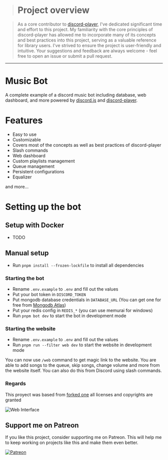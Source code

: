> # Project overview

> As a core contributor to [discord-player](https://discord-player.js.org), I've dedicated significant time and effort to this project. My familiarity with the core principles of discord-player has allowed me to incorporate many of its concepts and best practices into this project, serving as a valuable reference for library users. I've strived to ensure the project is user-friendly and intuitive. Your suggestions and feedback are always welcome - feel free to open an issue or submit a pull request.

---

# Music Bot

A complete example of a discord music bot including database, web dashboard, and more powered by [discord.js](https://discord.js.org/#/) and [discord-player](https://discord-player.js.org).

# Features

- Easy to use
- Customizable
- Covers most of the concepts as well as best practices of discord-player
- Slash commands
- Web dashboard
- Custom playlists management
- Queue management
- Persistent configurations
- Equalizer

and more...

# Setting up the bot

## Setup with Docker

- TODO

## Manual setup

- Run `pnpm install --frozen-lockfile` to install all dependencies

### Starting the bot

- Rename `.env.example` to `.env` and fill out the values
- Put your bot token in `DISCORD_TOKEN`
- Put mongodb database credentials in `DATABASE_URL` (You can get one for free from [Mongodb Atlas](https://www.mongodb.com/atlas))
- Put your redis config in `REDIS_*` (you can use memurai for windows)
- Run `pnpm bot dev` to start the bot in development mode

### Starting the website

- Rename `.env.example` to `.env` and fill out the values
- Run `pnpm run --filter web dev` to start the website in development mode

You can now use `/web` command to get magic link to the website. You are able to add songs to the queue, skip songs, change volume and more from the website itself. You can also do this from Discord using slash commands.


### Regards

This proyect was based from [forked one](https://github.com/twlite/music-bot/) all licenses and copyrights are granted

![Web Interface](https://github.com/twlite/music-bot/blob/main/assets/image.png?raw=true)

## Support me on Patreon

If you like this project, consider supporting me on Patreon. This will help me to keep working on projects like this and make them even better.

[![Patreon](https://c5.patreon.com/external/logo/become_a_patron_button.png)](https://www.patreon.com/twlite)
